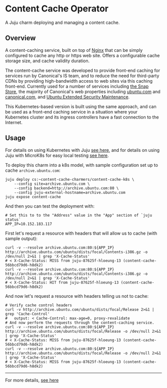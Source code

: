 # Content Cache Operator

A Juju charm deploying and managing a content cache.

## Overview

A content-caching service, built on top of [Nginx](https://www.nginx.com/)
that can be simply configured to cache any http or https web site. Offers a
configurable cache storage size, and cache validity duration.

The content-cache service was developed to provide front-end caching for
services run by Canonical's IS team, and to reduce the need for third-party
CDNs by providing high-bandwidth access to web sites via this caching front-end.
Currently used for a number of services including [the Snap Store](https://snapcraft.io/store),
the majority of Canonical's web properties including [ubuntu.com](https://ubuntu.com) and
[canonical.com](https://canonical.com), and [Ubuntu Extended Security Maintenance](https://ubuntu.com/security/esm).

This Kubernetes-based version is built using the same approach, and can be
used as a front-end caching service in a situation where your Kubernetes
cluster and its ingress controllers have a fast connection to the Internet.

## Usage

For details on using Kubernetes with Juju [see here](https://juju.is/docs/kubernetes), and for
details on using Juju with MicroK8s for easy local testing [see here](https://juju.is/docs/microk8s-cloud).

To deploy this charm into a k8s model, with sample configuration set up to
cache `archive.ubuntu.com`:

    juju deploy cs:~content-cache-charmers/content-cache-k8s \
        --config site=archive.ubuntu.com \
        --config backend=http://archive.ubuntu.com:80 \
        --config juju-external-hostname=archive.ubuntu.com
    juju expose content-cache

And then you can test the deployment with:

    # Set this to to the "Address" value in the "App" section of `juju status`
    APP_IP=10.152.183.117

First let's request a resource with headers that will allow us to cache (with
sample output):

    curl -v --resolve archive.ubuntu.com:80:${APP_IP} http://archive.ubuntu.com/ubuntu/dists/focal/Contents-i386.gz -o /dev/null 2>&1 | grep 'X-Cache-Status'
    # < X-Cache-Status: MISS from juju-87625f-hloeung-13 (content-cache-56bbcd79d6-h8dk2)
    curl -v --resolve archive.ubuntu.com:80:${APP_IP} http://archive.ubuntu.com/ubuntu/dists/focal/Contents-i386.gz -o /dev/null 2>&1 | grep 'X-Cache-Status'
    # < X-Cache-Status: HIT from juju-87625f-hloeung-13 (content-cache-56bbcd79d6-h8dk2)

And now let's request a resource with headers telling us not to cache:

    # Verify cache control headers
    curl -v http://archive.ubuntu.com/ubuntu/dists/focal/Release 2>&1 | grep 'Cache-Control'
    #   output: < Cache-Control: max-age=0, proxy-revalidate
    # And now perform the requests through the content-caching service.
    curl -v --resolve archive.ubuntu.com:80:${APP_IP} http://archive.ubuntu.com/ubuntu/dists/focal/Release -o /dev/null 2>&1 | grep 'X-Cache-Status'
    # < X-Cache-Status: MISS from juju-87625f-hloeung-13 (content-cache-56bbcd79d6-h8dk2)
    curl -v --resolve archive.ubuntu.com:80:${APP_IP} http://archive.ubuntu.com/ubuntu/dists/focal/Release -o /dev/null 2>&1 | grep 'X-Cache-Status'
    # < X-Cache-Status: MISS from juju-87625f-hloeung-13 (content-cache-56bbcd79d6-h8dk2)

---

For more details, [see here](https://charmhub.io/content-cache)

